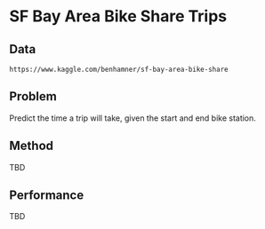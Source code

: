 # SF Bay Area Bike Share Trips

## Data
`https://www.kaggle.com/benhamner/sf-bay-area-bike-share`

## Problem
Predict the time a trip will take, 
given the start and end bike station.

## Method
TBD

## Performance
TBD